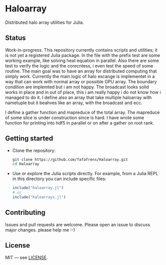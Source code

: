 # Haloarray

Distributed halo array utilities for Julia.

## Status
Work-in-progress. This repository currently contains scripts and utilities; it is not yet a registered Julia package.
In the file with the prefix test are some working example, like solving heat equation in parallel. 
Also there are some test to verify the logic and the corecntess, i even test the speed of some routine. 
The main goal was to have an array for distributed computing that simply work. 
Currently the main logic of halo excange is implementet in a way that can work with normal array or 
possible GPU array. 
The boundary condition are implemted but i am not happy. 
The broadcast looks solid works in place and in out of place, this i am really happy i do not know how 
i managed to do it. 
I define also an array that take multiple haloarray with nametuple but it beahves like an array, with the broadcast and ecc. 

I define a gather function and mapreduce of the total array. 
The mapreduce of some silce is under construction since is hard. 
I have wrote some function for printing into hdf5 in parallel or 
on after a gather on root rank. 


## Getting started
- Clone the repository:
  ```bash
  git clone https://github.com/fafafrens/Haloarray.git
  cd Haloarray
  ```
- Use or explore the Julia scripts directly. For example, from a Julia REPL in this directory you can include specific files:
  ```julia
  include("haloarray.jl")
  # or
  include("haloarrays.jl")
  ```

## Contributing
Issues and pull requests are welcome. Please open an issue to discuss major changes.
please help me :-)

## License
MIT — see [LICENSE](./LICENSE).

